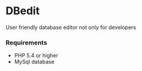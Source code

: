 # DBedit
User friendly database editor not only for developers

### Requirements
- PHP 5.4 or higher
- MySql database